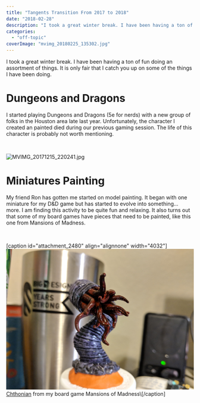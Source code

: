 ```yaml
---
title: "Tangents Transition From 2017 to 2018"
date: "2018-02-28"
description: "I took a great winter break. I have been having a ton of fun doing an assortment of things. It is only fair that I catch you up on some of the things I have been doing."
categories: 
  - "off-topic"
coverImage: "mvimg_20180225_135302.jpg"
---
```


I took a great winter break. I have been having a ton of fun doing an assortment of things. It is only fair that I catch you up on some of the things I have been doing.

# Dungeons and Dragons

I started playing Dungeons and Dragons (5e for nerds) with a new group of folks in the Houston area late last year. Unfortunately, the character I created an painted died during our previous gaming session. The life of this character is probably not worth mentioning.

 

![MVIMG_20171215_220241.jpg](./images/mvimg_20171215_220241-e1519588311353.jpg)

# Miniatures Painting

My friend Ron has gotten me started on model painting. It began with one miniature for my D&D game but has started to evolve into something... more. I am finding this activity to be quite fun and relaxing. It also turns out that some of my board games have pieces that need to be painted, like this one from Mansions of Madness.

 

\[caption id="attachment\_2480" align="alignnone" width="4032"\]![MVIMG_20180218_184343.jpg](./images/mvimg_20180218_184343.jpg) [Chthonian](https://en.wikipedia.org/wiki/Chthonian_(Cthulhu_Mythos)) from my board game Mansions of Madness\[/caption\]
